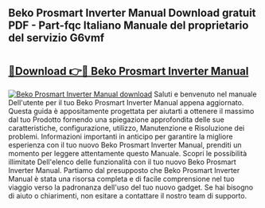 ## Beko Prosmart Inverter Manual Download gratuit PDF - Part-fqc Italiano Manuale del proprietario del servizio G6vmf

# <h2><a href="http://dfalzpg.blite.top/?on=Beko+Prosmart+Inverter+Manual">🔗Download 👉🔴 Beko Prosmart Inverter Manual</a></h2>

[![Beko Prosmart Inverter Manual download](https://i.imgur.com/lujVjoI.png)](http://dfalzpg.blite.top/?on=Beko+Prosmart+Inverter+Manual)
Saluti e benvenuto nel manuale Dell'utente per il tuo Beko Prosmart Inverter Manual appena aggiornato. Questa guida è appositamente progettata per aiutarti a ottenere il massimo dal tuo Prodotto fornendo una spiegazione approfondita delle sue caratteristiche, configurazione, utilizzo, Manutenzione e Risoluzione dei problemi. Informazioni importanti in anticipo per garantire la migliore esperienza con il tuo nuovo Beko Prosmart Inverter Manual, prenditi un momento per leggere attentamente questo Manuale. Scopri le possibilità illimitate Dell'elenco delle funzionalità con il tuo nuovo Beko Prosmart Inverter Manual. Partiamo dal presupposto che Beko Prosmart Inverter Manual è stata una risorsa completa e di facile comprensione nel tuo viaggio verso la padronanza dell'uso del tuo nuovo gadget. Se hai bisogno di aiuto o chiarimenti, non esitare a contattare il nostro team di supporto.
